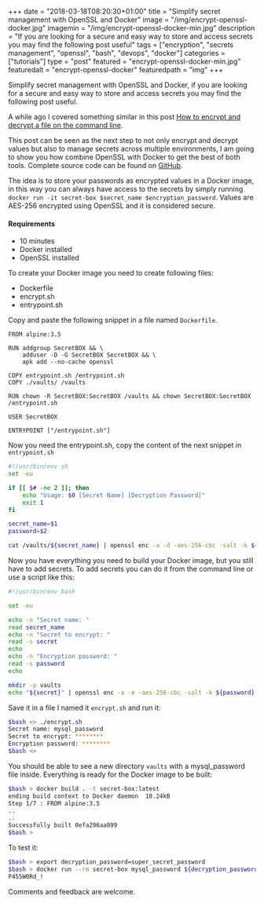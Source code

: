 +++
date = "2018-03-18T08:20:30+01:00"
title = "Simplify secret management with OpenSSL and Docker"
image = "/img/encrypt-openssl-docker.jpg"
imagemin = "/img/encrypt-openssl-docker-min.jpg"
description = "If you are looking for a secure and easy way to store and access secrets you may find the following post useful"
tags = ["encryption", "secrets management", "openssl", "bash", "devops", "docker"]
categories = ["tutorials"]
type = "post"
featured = "encrypt-openssl-docker-min.jpg"
featuredalt = "encrypt-openssl-docker"
featuredpath = "img"
+++

Simplify secret management with OpenSSL and Docker, if you are looking for a secure and easy way to store and access secrets you may find the following post useful.

A while ago I covered something similar in this post [How to encrypt and decrypt a file on the command line](../../../../2017/05/13/how-to-encrypt-and-decrypt-a-file-on-the-command-line/).

This post can be seen as the next step to not only encrypt and decrypt values but also to manage secrets across multiple environments, I am going to show you how combine OpenSSL with Docker to get the best of both tools. Complete source code can be found on [GitHub](https://github.com/amasucci/secret-box).

The idea is to store your passwords as encrypted values in a Docker image, in this way you can always have access to the secrets by simply running `docker run -it secret-box $secret_name $encryption_password`.
Values are AES-256 encrypted using OpenSSL and it is considered secure.

#### Requirements
- 10 minutes
- Docker installed
- OpenSSL installed

To create your Docker image you need to create following files:

- Dockerfile
- encrypt.sh
- entrypoint.sh

Copy and paste the following snippet in a file named `Dockerfile`.
```Docker
FROM alpine:3.5

RUN addgroup SecretBOX && \
    adduser -D -G SecretBOX SecretBOX && \
    apk add --no-cache openssl

COPY entrypoint.sh /entrypoint.sh
COPY ./vaults/ /vaults

RUN chown -R SecretBOX:SecretBOX /vaults && chown SecretBOX:SecretBOX /entrypoint.sh

USER SecretBOX

ENTRYPOINT ["/entrypoint.sh"]
```

Now you need the entrypoint.sh, copy the content of the next snippet in `entrypoint.sh`

```bash
#!/usr/bin/env sh
set -eu

if [[ $# -ne 2 ]]; then
    echo "Usage: $0 [Secret Name] [Decryption Password]"
    exit 1
fi

secret_name=$1
password=$2

cat /vaults/${secret_name} | openssl enc -a -d -aes-256-cbc -salt -k ${password}
```

Now you have everything you need to build your Docker image, but you still have to add secrets.
To add secrets you can do it from the command line or use a script like this:

```bash
#!/usr/bin/env bash

set -eu

echo -n "Secret name: "
read secret_name
echo -n "Secret to encrypt: "
read -s secret
echo
echo -n "Encryption password: "
read -s password
echo

mkdir -p vaults
echo "${secret}" | openssl enc -a -e -aes-256-cbc -salt -k ${password} > ./vaults/${secret_name}
```

Save it in a file I named it `encrypt.sh` and run it:
```bash
$bash <> ./encrypt.sh
Secret name: mysql_password
Secret to encrypt: ********
Encryption password: ********
$bash <> 
```

You should be able to see a new directory `vaults` with a mysql_password file inside. Everything is ready for the Docker image to be built:

```bash
$bash > docker build . -t secret-box:latest
ending build context to Docker daemon  10.24kB
Step 1/7 : FROM alpine:3.5
..
..
Successfully built 0efa296aa899
$bash > 
```

To test it:
```bash
$bash > export decryption_password=super_secret_password
$bash > docker run --rm secret-box mysql_password ${decryption_password}
P455W0Rd_!
```

Comments and feedback are welcome.

